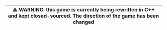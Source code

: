 | ⚠️ WARNING: this game is currently being rewritten in C++ and kept closed-sourced. The direction of the game has been changed |
| --- |
